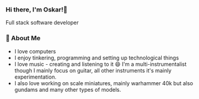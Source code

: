 ### Hi there, I'm Oskar!👋

Full stack software developer

### 💬 About Me

- I love computers
- I enjoy tinkering, programming and setting up technological things
- I love music - creating and listening to it 😄 I'm a multi-instrumentalist though I mainly focus on guitar, all other instruments it's mainly experimentation.
- I also love working on scale miniatures, mainly warhammer 40k but also gundams and many other types of models.

<!--
**Ostin-Oskarose/Ostin-Oskarose** is a ✨ _special_ ✨ repository because its `README.md` (this file) appears on your GitHub profile.

Here are some ideas to get you started:

- 🔭 I’m currently working on ...
- 🌱 I’m currently learning ...
- 👯 I’m looking to collaborate on ...
- 🤔 I’m looking for help with ...
- 💬 Ask me about ...
- 📫 How to reach me: ...
- 😄 Pronouns: ...
- ⚡ Fun fact: ...
-->
